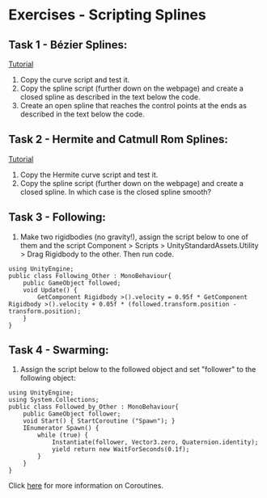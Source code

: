 # Exercises - Scripting Splines

## Task 1 - Bézier Splines:

[Tutorial](https://en.wikibooks.org/wiki/Cg_Programming/Unity/B%C3%A9zier_Curves)

1. Copy the curve script and test it.
2. Copy the spline script (further down on the webpage) and create a closed spline as described in the text below the code.
3. Create an open spline that reaches the control points at the ends as described in the text below the code.

## Task 2 - Hermite and Catmull Rom Splines:

[Tutorial](https://en.wikibooks.org/wiki/Cg_Programming/Unity/Hermite_Curves)

1. Copy the Hermite curve script and test it.
2. Copy the spline script (further down on the webpage) and create a closed spline. In which case is the closed spline smooth?

## Task 3 - Following:

1. Make two rigidbodies (no gravity!), assign the script below to one of them and the script Component > Scripts > UnityStandardAssets.Utility > Drag Rigidbody to the other. Then run code.

```
using UnityEngine;
public class Following_Other : MonoBehaviour{
    public GameObject followed;
    void Update() {
        GetComponent Rigidbody >().velocity = 0.95f * GetComponent Rigidbody >().velocity + 0.05f * (followed.transform.position - transform.position);
    }
}
```

## Task 4 - Swarming:

1. Assign the script below to the followed object and set "follower" to the following object:

```
using UnityEngine;
using System.Collections;
public class Followed_by_Other : MonoBehaviour{
    public GameObject follower;
    void Start() { StartCoroutine ("Spawn"); }
    IEnumerator Spawn() {
        while (true) {
            Instantiate(follower, Vector3.zero, Quaternion.identity);
            yield return new WaitForSeconds(0.1f);
        }
    }
}
```

Click [here](https://docs.unity3d.com/Manual/Coroutines.html) for more information on Coroutines.
